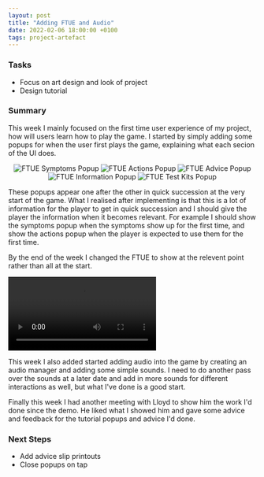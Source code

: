 ```yaml
---
layout: post
title: "Adding FTUE and Audio"
date: 2022-02-06 18:00:00 +0100
tags: project-artefact
---
```


### Tasks
- Focus on art design and look of project
- Design tutorial

### Summary
This week I mainly focused on the first time user experience of my project, how will users learn how to play the game. I started by simply adding some popups for when the user first plays the game, explaining what each secion of the UI does.

<p align="center">
  <img src="{{site.baseurl}}/assets/ftue-symptoms.png" alt="FTUE Symptoms Popup"/>
  <img src="{{site.baseurl}}/assets/ftue-actions.png" alt="FTUE Actions Popup"/>
  <img src="{{site.baseurl}}/assets/ftue-advice.png" alt="FTUE Advice Popup"/>
  <img src="{{site.baseurl}}/assets/ftue-information.png" alt="FTUE Information Popup"/>
  <img src="{{site.baseurl}}/assets/ftue-test-kits.png" alt="FTUE Test Kits Popup"/>
</p>

These popups appear one after the other in quick succession at the very start of the game. What I realised after implementing is that this is a lot of information for the player to get in quick succession and I should give the player the information when it becomes relevant. For example I should show the symptoms popup when the symptoms show up for the first time, and show the actions popup when the player is expected to use them for the first time. 

By the end of the week I changed the FTUE to show at the relevent point rather than all at the start.

<video controls>
  <source src="{{ site.baseurl }}/assets/ftue-video.mp4" type="video/mp4">
</video>

This week I also added started adding audio into the game by creating an audio manager and adding some simple sounds. I need to do another pass over the sounds at a later date and add in more sounds for different interactions as well, but what I've done is a good start.

Finally this week I had another meeting with Lloyd to show him the work I'd done since the demo. He liked what I showed him and gave some advice and feedback for the tutorial popups and advice I'd done. 

### Next Steps
- Add advice slip printouts
- Close popups on tap
